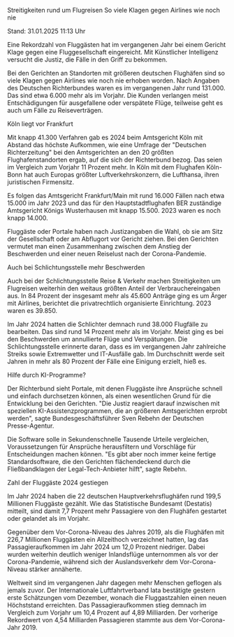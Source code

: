 
Streitigkeiten rund um Flugreisen
So viele Klagen gegen Airlines wie noch nie


Stand: 31.01.2025 11:13 Uhr


Eine Rekordzahl von Fluggästen hat im vergangenen Jahr bei einem Gericht Klage gegen eine Fluggesellschaft eingereicht. Mit Künstlicher Intelligenz versucht die Justiz, die Fälle in den Griff zu bekommen.



Bei den Gerichten an Standorten mit größeren deutschen Flughäfen sind so viele Klagen gegen Airlines wie noch nie erhoben worden. Nach Angaben des Deutschen Richterbundes waren es im vergangenen Jahr rund 131.000. Das sind etwa 6.000 mehr als im Vorjahr. Die Kunden verlangen meist Entschädigungen für ausgefallene oder verspätete Flüge, teilweise geht es auch um Fälle zu Reiseverträgen.

Köln liegt vor Frankfurt


Mit knapp 41.300 Verfahren gab es 2024 beim Amtsgericht Köln mit Abstand das höchste Aufkommen, wie eine Umfrage der "Deutschen Richterzeitung" bei den Amtsgerichten an den 20 größten Flughafenstandorten ergab, auf die sich der Richterbund bezog. Das seien im Vergleich zum Vorjahr 11 Prozent mehr. In Köln mit dem Flughafen Köln-Bonn hat auch Europas größter Luftverkehrskonzern, die Lufthansa, ihren juristischen Firmensitz.


Es folgen das Amtsgericht Frankfurt/Main mit rund 16.000 Fällen nach etwa 15.000 im Jahr 2023 und das für den Hauptstadtflughafen BER zuständige Amtsgericht Königs Wusterhausen mit knapp 15.500. 2023 waren es noch knapp 14.000.


Fluggäste oder Portale haben nach Justizangaben die Wahl, ob sie am Sitz der Gesellschaft oder am Abflugort vor Gericht ziehen. Bei den Gerichten vermutet man einen Zusammenhang zwischen dem Anstieg der Beschwerden und einer neuen Reiselust nach der Corona-Pandemie.

Auch bei Schlichtungsstelle mehr Beschwerden


Auch bei der Schlichtungsstelle Reise & Verkehr machen Streitigkeiten um Flugreisen weiterhin den weitaus größten Anteil der Verbrauchereingaben aus. In 84 Prozent der insgesamt mehr als 45.600 Anträge ging es um Ärger mit Airlines, berichtet die privatrechtlich organisierte Einrichtung. 2023 waren es 39.850.  


Im Jahr 2024 hatten die Schlichter demnach rund 38.000 Flugfälle zu bearbeiten. Das sind rund 14 Prozent mehr als im Vorjahr. Meist ging es bei den Beschwerden um annullierte Flüge und Verspätungen. Die Schlichtungsstelle erinnerte daran, dass es im vergangenen Jahr zahlreiche Streiks sowie Extremwetter und IT-Ausfälle gab. Im Durchschnitt werde seit Jahren in mehr als 80 Prozent der Fälle eine Einigung erzielt, hieß es.

Hilfe durch KI-Programme?


Der Richterbund sieht Portale, mit denen Fluggäste ihre Ansprüche schnell und einfach durchsetzen können, als einen wesentlichen Grund für die Entwicklung bei den Gerichten. "Die Justiz reagiert darauf inzwischen mit speziellen KI-Assistenzprogrammen, die an größeren Amtsgerichten erprobt werden", sagte Bundesgeschäftsführer Sven Rebehn der Deutschen Presse-Agentur.


Die Software solle in Sekundenschnelle Tausende Urteile vergleichen, Voraussetzungen für Ansprüche herausfiltern und Vorschläge für Entscheidungen machen können. "Es gibt aber noch immer keine fertige Standardsoftware, die den Gerichten flächendeckend durch die Fließbandklagen der Legal-Tech-Anbieter hilft", sagte Rebehn.

Zahl der Fluggäste 2024 gestiegen


Im Jahr 2024 haben die 22 deutschen Hauptverkehrsflughäfen rund 199,5 Millionen Fluggäste gezählt. Wie das Statistische Bundesamt (Destatis) mitteilt, sind damit 7,7 Prozent mehr Passagiere von den Flughäfen gestartet oder gelandet als im Vorjahr.


Gegenüber dem Vor-Corona-Niveau des Jahres 2019, als die Flughäfen mit 226,7 Millionen Fluggästen ein Allzeithoch verzeichnet hatten, lag das Passagieraufkommen im Jahr 2024 um 12,0 Prozent niedriger. Dabei wurden weiterhin deutlich weniger Inlandsflüge unternommen als vor der Corona-Pandemie, während sich der Auslandsverkehr dem Vor-Corona-Niveau stärker annäherte.


Weltweit sind im vergangenen Jahr dagegen mehr Menschen geflogen als jemals zuvor. Der Internationale Luftfahrtverband Iata bestätigte gestern erste Schätzungen vom Dezember, wonach die Fluggastzahlen einen neuen Höchststand erreichten. Das Passagieraufkommen stieg demnach im Vergleich zum Vorjahr um 10,4 Prozent auf 4,89 Milliarden. Der vorherige Rekordwert von 4,54 Milliarden Passagieren stammte aus dem Vor-Corona-Jahr 2019.

